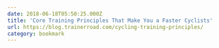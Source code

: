 ```yaml
---
date: 2018-06-18T05:50:25.000Z
title: 'Core Training Principles That Make You a Faster Cyclists'
url: https://blog.trainerroad.com/cycling-training-principles/
category: bookmark
---
```

